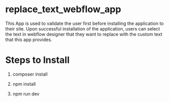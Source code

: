 
# replace_text_webflow_app

This App is used to validate the user first before installing the application to their site. Upon successful installation of the application, users can select the text in webflow designer that they want to replace with the custom text that this app provides.

# Steps to Install

1. composer install

2. npm install

3. npm run dev
